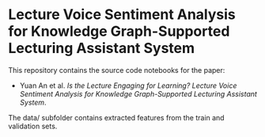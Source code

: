 # Lecture Voice Sentiment Analysis for Knowledge Graph-Supported Lecturing Assistant System

This repository contains the source code notebooks for the paper: 

- Yuan An et al. *Is the Lecture Engaging for Learning? Lecture Voice Sentiment Analysis for Knowledge Graph-Supported Lecturing Assistant System*. 

The data/ subfolder contains extracted features from the train and validation sets.


